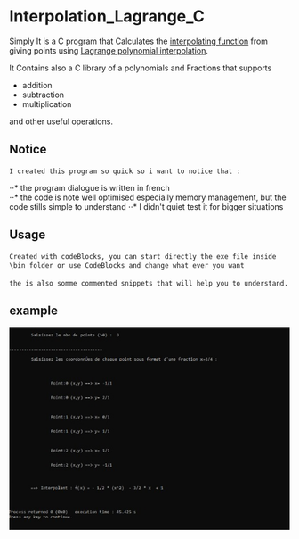 # Interpolation_Lagrange_C 

Simply It is a C program that Calculates the [interpolating function](https://en.wikipedia.org/wiki/Interpolation) from giving points using [Lagrange polynomial interpolation](https://en.wikipedia.org/wiki/Lagrange_polynomial).

It Contains also a C library  of a polynomials and Fractions that supports 

- addition
- subtraction
- multiplication

and other useful operations.


## Notice 

    I created this program so quick so i want to notice that : 
   ⋅⋅* the program dialogue is written in french     
   ⋅⋅* the code is note well optimised especially memory management, but the code stills simple to understand
   ⋅⋅* I didn't quiet test it for bigger situations

## Usage

    Created with codeBlocks, you can start directly the exe file inside \bin folder or use CodeBlocks and change what ever you want 
    
    the is also somme commented snippets that will help you to understand.

## example

[logo]: https://raw.githubusercontent.com/SparoxUb/Interpolation_Lagrange_C/master/src/pic.jpeg "Logo Title Text 2"
<img src="https://raw.githubusercontent.com/SparoxUb/Interpolation_Lagrange_C/master/src/pic.jpeg" alt="example" />
